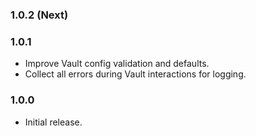 ### 1.0.2 (Next)

### 1.0.1
- Improve Vault config validation and defaults.
- Collect all errors during Vault interactions for logging.

### 1.0.0
- Initial release.
